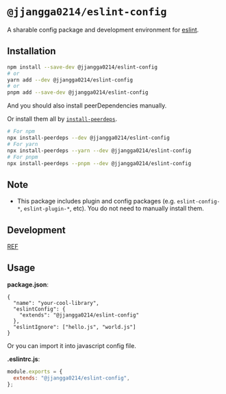 # `@jjangga0214/eslint-config`

A sharable config package and development environment for [eslint](https://eslint.org).

## Installation

```sh
npm install --save-dev @jjangga0214/eslint-config
# or
yarn add --dev @jjangga0214/eslint-config
# or
pnpm add --save-dev @jjangga0214/eslint-config
```

And you should also install peerDependencies manually.

Or install them all by [`install-peerdeps`](https://openbase.com/js/install-peerdeps/documentation).

```sh
# For npm
npx install-peerdeps --dev @jjangga0214/eslint-config
# For yarn
npx install-peerdeps --yarn --dev @jjangga0214/eslint-config
# For pnpm
npx install-peerdeps --pnpm --dev @jjangga0214/eslint-config
```

## Note

- This package includes plugin and config packages (e.g. `eslint-config-*`, `eslint-plugin-*`, etc). You do not need to manually install them.

## Development

[REF](https://eslint.org/docs/developer-guide/shareable-configs)

## Usage

**package.json**:

```jsonc
{
  "name": "your-cool-library",
  "eslintConfig": {
    "extends": "@jjangga0214/eslint-config"
  },
  "eslintIgnore": ["hello.js", "world.js"]
}
```

Or you can import it into javascript config file.

**.eslintrc.js**:

```js
module.exports = {
  extends: "@jjangga0214/eslint-config",
};
```
